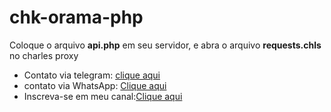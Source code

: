 # chk-orama-php
Coloque o arquivo **api.php** em seu servidor, e abra o arquivo **requests.chls** no charles proxy

* Contato via telegram: [clique aqui](https://t.me/pugno_fc)
* contato via WhatsApp: [Clique aqui](https://api.whatsapp.com/send?phone=5561996037036)
* Inscreva-se em meu canal:[Clique aqui](https://www.youtube.com/c/Pugno0)
